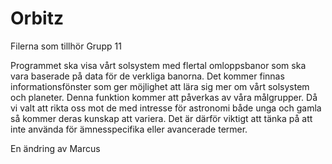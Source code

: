 # Orbitz
Filerna som tillhör Grupp 11

Programmet ska visa vårt solsystem med flertal omloppsbanor som ska vara baserade på data för de verkliga banorna. 
Det kommer finnas informationsfönster som ger möjlighet att lära sig mer om vårt solsystem och planeter. 
Denna funktion kommer att påverkas av våra målgrupper. 
Då vi valt att rikta oss mot de med intresse för astronomi både unga och gamla så kommer deras kunskap att variera. 
Det är därför viktigt att tänka på att inte använda för ämnesspecifika eller avancerade termer. 

En ändring av Marcus
